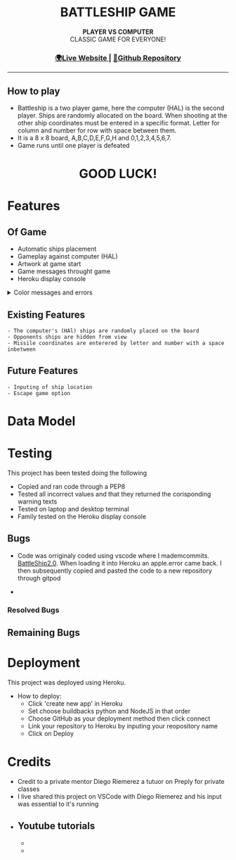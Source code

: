 <h1 align="center">BATTLESHIP GAME</h1>


<div align="center">
  <strong>PLAYER VS COMPUTER</strong>
</div>
<div align="center">
CLASSIC GAME FOR EVERYONE!
</div>

<div align="center">
  <h3>
    <a href="">
      🌍Live Website
    </a>
    <span> | </span>
    <a href="">
      💾Github Repository
    </a>
  </h3>
</div>
<hr>

## How to play
- Battleship is a two player game, here the computer (HAL) is the second player. Ships are randomly allocated on the board. When shooting at the other ship coordinates must be entered in a specific format. Letter for column and number for row with space between them. 
- It is a 8 x 8 board, A,B,C,D,E,F,G,H and 0,1,2,3,4,5,6,7.
- Game runs until one player is defeated
<h1 align="center">GOOD LUCK!</h1>


# Features
## Of Game
- Automatic ships placement
- Gameplay against computer (HAL)
- Artwork at game start
- Game messages throught game
- Heroku display console
<details>
<summary>Color messages and errors</summary>
<img src= alt='colorful messages and errors'>
</details>

## Existing Features
    - The computer's (HAl) ships are randomly placed on the board
    - Opponents ships are hidden from view
    - Missile coordinates are enterered by letter and number with a space inbetween 

## Future Features
    - Inputing of ship location
    - Escape game option


# Data Model 

# Testing
This project has been tested doing the following

- Copied and ran code through a PEP8
- Tested all incorrect values and that they returned the corisponding warning texts
- Tested on laptop and desktop terminal
- Family tested on the Heroku display console

## Bugs

- Code was orriginaly coded using vscode where I mademcommits. [BattleShip2.0](https://github.com/bslevin/BattleShip2.0/commits/main). When loading it into Heroku an apple.error came back. I then subsequently copied and pasted the code to a new repository through gitpod

-
### Resolved Bugs
## Remaining Bugs

# Deployment

This project was deployed using Heroku.

- How to deploy:
    - Click 'create new app' in Heroku
    - Set choose buildbacks python and NodeJS in that order
    - Choose GitHub as your deployment method then click connect
    - Link your repository to Heroku by inputing your reopository name
    - Click on Deploy

# Credits

- Credit to a private mentor Diego Riemerez a tutuor on Preply for private classes
- I live shared this project on VSCode with Diego Riemerez and his input was essential to it's running
- Youtube tutorials
  -
  -
  -